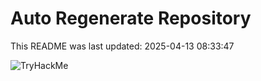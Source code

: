 # Auto Regenerate Repository

This README was last updated: 2025-04-13 08:33:47

 ![TryHackMe](https://tryhackme.com/badge/533634)
